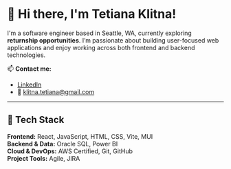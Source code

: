 # 👋 Hi there, I'm Tetiana Klitna!

I'm a software engineer based in Seattle, WA, currently exploring **returnship opportunities**. I’m passionate about building user-focused web applications and enjoy working across both frontend and backend technologies.

📫 **Contact me:**  
- [LinkedIn](https://www.linkedin.com/in/tetianaklitna/)  
- 📧 klitna.tetiana@gmail.com  

---

## 🧰 Tech Stack

**Frontend:** React, JavaScript, HTML, CSS, Vite, MUI  
**Backend & Data:** Oracle SQL, Power BI  
**Cloud & DevOps:** AWS Certified, Git, GitHub  
**Project Tools:** Agile, JIRA

